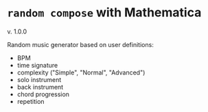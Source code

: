 # `random compose` with Mathematica

v. 1.0.0

Random music generator based on user definitions:

- BPM
- time signature
- complexity ("Simple", "Normal", "Advanced")
- solo instrument
- back instrument
- chord progression
- repetition
